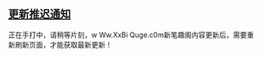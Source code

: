 ## [更新推迟通知](https://www.xxbiquge.com/11_11207/9169943.html)
正在手打中，请稍等片刻，w Ww.XxBi Quge.c0m新笔趣阁内容更新后，需要重新刷新页面，才能获取最新更新！
